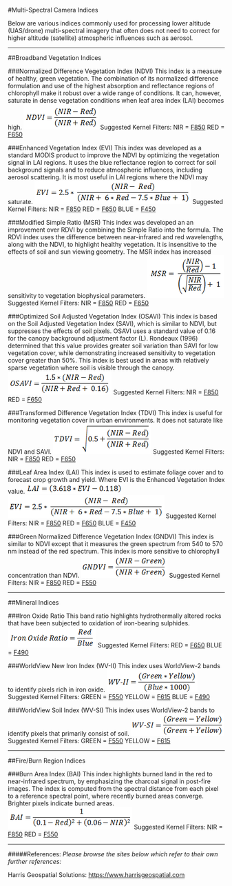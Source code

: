 #Multi-Spectral Camera Indices

Below are various indices commonly used for processing lower altitude (UAS/drone) multi-spectral imagery that often does not need to correct for higher altitude (satellite) atmospheric influences such as aerosol.
***************************************************************
##Broadband Vegetation Indices

###Normalized Difference Vegetation Index (NDVI)
This index is a measure of healthy, green vegetation. The combination of its normalized difference formulation and use of the highest absorption and reflectance regions of chlorophyll make it robust over a wide range of conditions. It can, however, saturate in dense vegetation conditions when leaf area index (LAI) becomes high.
![](/assets/SpectralIndexFormulaNDVI.gif)
Suggested Kernel Filters:
NIR = [F850](https://www.mapir.camera/collections/kernel-camera-filters/products/f850)
RED = [F650](https://www.mapir.camera/collections/kernel-camera-filters/products/f650)

###Enhanced Vegetation Index (EVI)
This index was developed as a standard MODIS product to improve the NDVI by optimizing the vegetation signal in LAI regions. It uses the blue reflectance region to correct for soil background signals and to reduce atmospheric influences, including aerosol scattering. It is most useful in LAI regions where the NDVI may saturate.
![](/assets/SpectralIndexFormulaEVI.gif)
Suggested Kernel Filters:
NIR = [F850](https://www.mapir.camera/collections/kernel-camera-filters/products/f850)
RED = [F650](https://www.mapir.camera/collections/kernel-camera-filters/products/f650)
BLUE = [F450](https://www.mapir.camera/collections/kernel-camera-filters/products/f450)

###Modified Simple Ratio (MSR)
This index was developed an an improvement over RDVI by combining the Simple Ratio into the formula. The RDVI index uses the difference between near-infrared and red wavelengths, along with the NDVI, to highlight healthy vegetation. It is insensitive to the effects of soil and sun viewing geometry. The MSR index has increased sensitivity to vegetation biophysical parameters.
![](/assets/SpectralIndexFormulaMSR.gif)
Suggested Kernel Filters:
NIR = [F850](https://www.mapir.camera/collections/kernel-camera-filters/products/f850)
RED = [F650](https://www.mapir.camera/collections/kernel-camera-filters/products/f650)

###Optimized Soil Adjusted Vegetation Index (OSAVI)
This index is based on the Soil Adjusted Vegetation Index (SAVI), which is similar to NDVI, but suppresses the effects of soil pixels. OSAVI uses a standard value of 0.16 for the canopy background adjustment factor (L). Rondeaux (1996) determined that this value provides greater soil variation than SAVI for low vegetation cover, while demonstrating increased sensitivity to vegetation cover greater than 50%. This index is best used in areas with relatively sparse vegetation where soil is visible through the canopy.
![](/assets/SpectralIndexFormulaOSAVI.gif)
Suggested Kernel Filters:
NIR = [F850](https://www.mapir.camera/collections/kernel-camera-filters/products/f850)
RED = [F650](https://www.mapir.camera/collections/kernel-camera-filters/products/f650)

###Transformed Difference Vegetation Index (TDVI)
This index is useful for monitoring vegetation cover in urban environments. It does not saturate like NDVI and SAVI.
![](/assets/SpectralIndexFormulaTDVI.gif)
Suggested Kernel Filters:
NIR = [F850](https://www.mapir.camera/collections/kernel-camera-filters/products/f850)
RED = [F650](https://www.mapir.camera/collections/kernel-camera-filters/products/f650)

###Leaf Area Index (LAI)
This index is used to estimate foliage cover and to forecast crop growth and yield. Where EVI is the Enhanced Vegetation Index value.
![](/assets/SpectralIndexFormulaLAI.gif)
![](/assets/SpectralIndexFormulaEVI.gif)
Suggested Kernel Filters:
NIR = [F850](https://www.mapir.camera/collections/kernel-camera-filters/products/f850)
RED = [F650](https://www.mapir.camera/collections/kernel-camera-filters/products/f650)
BLUE = [F450](https://www.mapir.camera/collections/kernel-camera-filters/products/f450)

###Green Normalized Difference Vegetation Index (GNDVI)
This index is similar to NDVI except that it measures the green spectrum from 540 to 570 nm instead of the red spectrum. This index is more sensitive to chlorophyll concentration than NDVI.
![](/assets/SpectralIndexFormulaGNDVI.gif)
Suggested Kernel Filters:
NIR = [F850](https://www.mapir.camera/collections/kernel-camera-filters/products/f850)
RED = [F550](https://www.mapir.camera/collections/kernel-camera-filters/products/f550)
***************************************************************
##Mineral Indices

###Iron Oxide Ratio
This band ratio highlights hydrothermally altered rocks that have been subjected to oxidation of iron-bearing sulphides.
![](/assets/SpectralIndexFormulaIronOxide.gif)
Suggested Kernel Filters:
RED = [F650](https://www.mapir.camera/collections/kernel-camera-filters/products/f650)
BLUE = [F490](https://www.mapir.camera/collections/kernel-camera-filters/products/f490)

###WorldView New Iron Index (WV-II)
This index uses WorldView-2 bands to identify pixels rich in iron oxide.
![](/assets/SpectralIndexFormulaWV-II.gif)
Suggested Kernel Filters:
GREEN = [F550](https://www.mapir.camera/collections/kernel-camera-filters/products/f550)
YELLOW = [F615](https://www.mapir.camera/collections/kernel-camera-filters/products/f615)
BLUE = [F490](https://www.mapir.camera/collections/kernel-camera-filters/products/f490)

###WorldView Soil Index (WV-SI)
This index uses WorldView-2 bands to identify pixels that primarily consist of soil.
![](/assets/SpectralIndexFormulaWV-SI.gif)
Suggested Kernel Filters:
GREEN = [F550](https://www.mapir.camera/collections/kernel-camera-filters/products/f550)
YELLOW = [F615](https://www.mapir.camera/collections/kernel-camera-filters/products/f615)

***************************************************************
##Fire/Burn Region Indices

###Burn Area Index (BAI)
This index highlights burned land in the red to near-infrared spectrum, by emphasizing the charcoal signal in post-fire images. The index is computed from the spectral distance from each pixel to a reference spectral point, where recently burned areas converge. Brighter pixels indicate burned areas.
![](/assets/SpectralIndexFormulaBAI.gif)
Suggested Kernel Filters:
NIR = [F850](https://www.mapir.camera/collections/kernel-camera-filters/products/f850)
RED = [F550](https://www.mapir.camera/collections/kernel-camera-filters/products/f550)


***************************************************************
#####References:
_Please browse the sites below which refer to their own further references:_

Harris Geospatial Solutions: https://www.harrisgeospatial.com